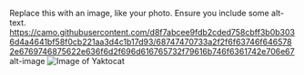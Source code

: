 Replace this with an image, like your photo. Ensure you include some alt-text.
https://camo.githubusercontent.com/d8f7abcee9fdb2cded758cbff3b0b3036d4a4641bf58f0cb221aa3d4c1b17d93/68747470733a2f2f6f63746f6465782e6769746875622e636f6d2f696d616765732f79616b746f6361742e706e67 alt-image
![Image of Yaktocat](https://octodex.github.com/images/yaktocat.png)
